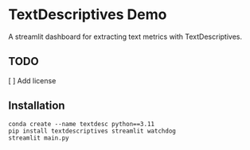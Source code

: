 # TextDescriptives Demo

A streamlit dashboard for extracting text metrics with TextDescriptives.


## TODO

[ ] Add license


## Installation

```shell
conda create --name textdesc python==3.11
pip install textdescriptives streamlit watchdog
streamlit main.py
```
